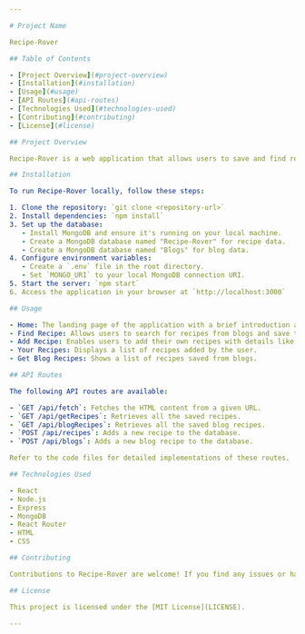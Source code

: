 ```yaml
---

# Project Name

Recipe-Rover

## Table of Contents

- [Project Overview](#project-overview)
- [Installation](#installation)
- [Usage](#usage)
- [API Routes](#api-routes)
- [Technologies Used](#technologies-used)
- [Contributing](#contributing)
- [License](#license)

## Project Overview

Recipe-Rover is a web application that allows users to save and find recipes from blogs. It provides a user-friendly interface to add and manage recipes, as well as search for and save recipes from various blogs.

## Installation

To run Recipe-Rover locally, follow these steps:

1. Clone the repository: `git clone <repository-url>`
2. Install dependencies: `npm install`
3. Set up the database:
   - Install MongoDB and ensure it's running on your local machine.
   - Create a MongoDB database named "Recipe-Rover" for recipe data.
   - Create a MongoDB database named "Blogs" for blog data.
4. Configure environment variables:
   - Create a `.env` file in the root directory.
   - Set `MONGO_URI` to your local MongoDB connection URI.
5. Start the server: `npm start`
6. Access the application in your browser at `http://localhost:3000`

## Usage

- Home: The landing page of the application with a brief introduction and navigation links.
- Find Recipe: Allows users to search for recipes from blogs and save them.
- Add Recipe: Enables users to add their own recipes with details like name, ingredients, and instructions.
- Your Recipes: Displays a list of recipes added by the user.
- Get Blog Recipes: Shows a list of recipes saved from blogs.

## API Routes

The following API routes are available:

- `GET /api/fetch`: Fetches the HTML content from a given URL.
- `GET /api/getRecipes`: Retrieves all the saved recipes.
- `GET /api/blogRecipes`: Retrieves all the saved blog recipes.
- `POST /api/recipes`: Adds a new recipe to the database.
- `POST /api/blogs`: Adds a new blog recipe to the database.

Refer to the code files for detailed implementations of these routes.

## Technologies Used

- React
- Node.js
- Express
- MongoDB
- React Router
- HTML
- CSS

## Contributing

Contributions to Recipe-Rover are welcome! If you find any issues or have suggestions for improvements, please open an issue or submit a pull request.

## License

This project is licensed under the [MIT License](LICENSE).

---
```

